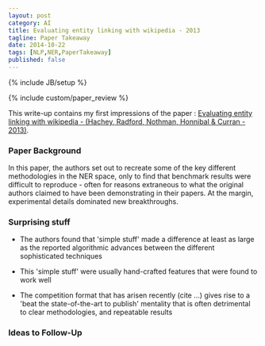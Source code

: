 ```yaml
---
layout: post
category: AI
title: Evaluating entity linking with wikipedia - 2013
tagline: Paper Takeaway
date: 2014-10-22
tags: [NLP,NER,PaperTakeaway]
published: false
---
```

{% include JB/setup %}

{% include custom/paper_review %}

This write-up contains my first impressions of the paper : 
[Evaluating entity linking with wikipedia - (Hachey, Radford, Nothman, Honnibal &amp; Curran - 2013)](http://benhachey.info/pubs/hachey-aij12-evaluating.pdf).

### Paper Background

In this paper, the authors set out to recreate some of the key different methodologies in the NER space, only to find that benchmark results were difficult to reproduce - often for reasons extraneous to what the original authors claimed to have been demonstrating in their papers.  At the margin, experimental details dominated new breakthroughs.


### Surprising stuff

*  The authors found that 'simple stuff' made a difference at least as large as the reported algorithmic advances between the different sophisticated techniques

*  This 'simple stuff' were usually hand-crafted features that were found to work well

*  The competition format that has arisen recently (cite ...) gives rise to a 'beat the state-of-the-art to publish' mentality that is often detrimental to clear methodologies, and repeatable results




### Ideas to Follow-Up

